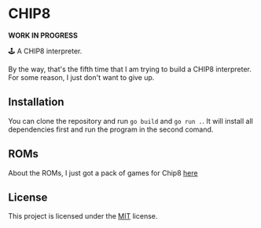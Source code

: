 # CHIP8
**WORK IN PROGRESS**

:joystick: A CHIP8 interpreter.

By the way, that's the fifth time that I am trying to build a CHIP8 interpreter. For some reason, I just don't
want to give up.

## Installation
You can clone the repository and run `go build` and `go run .`. It will install all dependencies first and
run the program in the second comand.

## ROMs
About the ROMs, I just got a pack of games for Chip8 [here](https://www.zophar.net/pdroms/chip8/chip-8-games-pack.html)

## License
This project is licensed under the [MIT](LICENSE) license.
